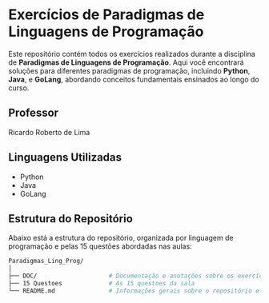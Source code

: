 # Exercícios de Paradigmas de Linguagens de Programação

Este repositório contém todos os exercícios realizados durante a disciplina de **Paradigmas de Linguagens de Programação**. Aqui você encontrará soluções para diferentes paradigmas de programação, incluindo **Python**, **Java**, e **GoLang**, abordando conceitos fundamentais ensinados ao longo do curso.


## Professor

Ricardo Roberto de Lima

## Linguagens Utilizadas

- Python
- Java
- GoLang


## Estrutura do Repositório
Abaixo está a estrutura do repositório, organizada por linguagem de programação e pelas 15 questões abordadas nas aulas:



```bash
Paradigmas_Ling_Prog/
│
├── DOC/                    # Documentação e anotações sobre os exercícios 
├── 15 Questoes             # As 15 questoes da sala 
└── README.md               # Informações gerais sobre o repositório e sua 

